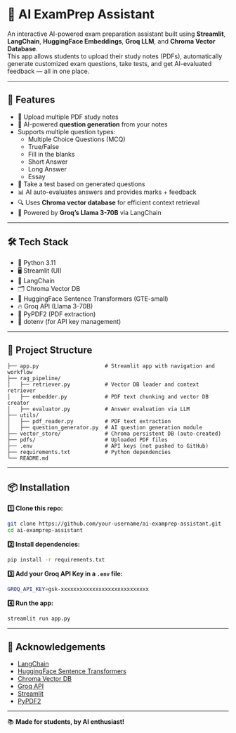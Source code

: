 # 📖 AI ExamPrep Assistant

An interactive AI-powered exam preparation assistant built using **Streamlit**, **LangChain**, **HuggingFace Embeddings**, **Groq LLM**, and **Chroma Vector Database**.  
This app allows students to upload their study notes (PDFs), automatically generate customized exam questions, take tests, and get AI-evaluated feedback — all in one place.

---

## 🚀 Features

- 📄 Upload multiple PDF study notes  
- 🧠 AI-powered **question generation** from your notes  
- Supports multiple question types:
  - Multiple Choice Questions (MCQ)
  - True/False
  - Fill in the blanks
  - Short Answer
  - Long Answer
  - Essay  
- 📝 Take a test based on generated questions  
- 📊 AI auto-evaluates answers and provides marks + feedback  
- 🔍 Uses **Chroma vector database** for efficient context retrieval  
- 🦙 Powered by **Groq’s Llama 3-70B** via LangChain  

---

## 🛠️ Tech Stack

- 🐍 Python 3.11  
- 🖥️ Streamlit (UI)  
- 🧠 LangChain  
- 🗂️ Chroma Vector DB  
- 🤖 HuggingFace Sentence Transformers (GTE-small)  
- 🔥 Groq API (Llama 3-70B)  
- 📄 PyPDF2 (PDF extraction)  
- 🌿 dotenv (for API key management)  

---

## 📂 Project Structure

```
├── app.py                     # Streamlit app with navigation and workflow
├── rag_pipeline/
│   ├── retriever.py           # Vector DB loader and context retriever
│   ├── embedder.py            # PDF text chunking and vector DB creator
│   ├── evaluator.py           # Answer evaluation via LLM
├── utils/
│   ├── pdf_reader.py          # PDF text extraction
│   ├── question_generator.py  # AI question generation module
├── vector_store/              # Chroma persistent DB (auto-created)
├── pdfs/                      # Uploaded PDF files
├── .env                       # API keys (not pushed to GitHub)
├── requirements.txt           # Python dependencies
└── README.md
```

---

## 📦 Installation

**1️⃣ Clone this repo:**  
```bash
git clone https://github.com/your-username/ai-examprep-assistant.git
cd ai-examprep-assistant
```

**2️⃣ Install dependencies:**  
```bash
pip install -r requirements.txt
```

**3️⃣ Add your Groq API Key in a `.env` file:**  
```bash
GROQ_API_KEY=gsk-xxxxxxxxxxxxxxxxxxxxxxxxxxxx
```

**4️⃣ Run the app:**  
```bash
streamlit run app.py
```

---

## 📣 Acknowledgements

- [LangChain](https://github.com/langchain-ai/langchain)  
- [HuggingFace Sentence Transformers](https://www.sbert.net/)  
- [Chroma Vector DB](https://www.trychroma.com/)  
- [Groq API](https://console.groq.com/)  
- [Streamlit](https://streamlit.io/)  
- [PyPDF2](https://github.com/py-pdf/pypdf)  

---

📚 **Made for students, by AI enthusiast!**
